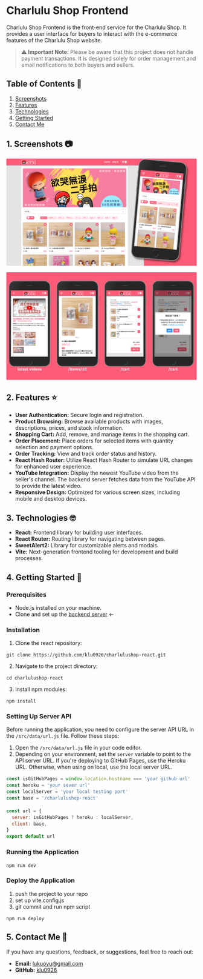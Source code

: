 # Charlulu Shop Frontend

Charlulu Shop Frontend is the front-end service for the Charlulu Shop. It provides a user interface for buyers to interact with the e-commerce features of the Charlulu Shop website.

> **⚠️ Important Note:** Please be aware that this project does not handle payment transactions. It is designed solely for order management and email notifications to both buyers and sellers.


## Table of Contents 📖

1. [Screenshots](#1-screenshots-)
2. [Features](#2-features-%EF%B8%8F)
3. [Technologies](#3-technologies-)
4. [Getting Started](#4-getting-started-)
5. [Contact Me](#5-contact-me-)

## 1. Screenshots 📷

![cover](/public/images/readme-cover.png)

![pictures](/public/images/readme-page.png)


## 2. Features ⭐️

- **User Authentication:** Secure login and registration.
- **Product Browsing:** Browse available products with images, descriptions, prices, and stock information.
- **Shopping Cart:** Add, remove, and manage items in the shopping cart.
- **Order Placement:** Place orders for selected items with quantity selection and payment options.
- **Order Tracking:** View and track order status and history.
- **React Hash Router:** Utilize React Hash Router to simulate URL changes for enhanced user experience.
- **YouTube Integration:** Display the newest YouTube video from the seller's channel. The backend server fetches data from the YouTube API to provide the latest video.
- **Responsive Design:** Optimized for various screen sizes, including mobile and desktop devices.


## 3. Technologies 🤓

- **React:** Frontend library for building user interfaces.
- **React Router:** Routing library for navigating between pages.
- **SweetAlert2:** Library for customizable alerts and modals.
- **Vite:** Next-generation frontend tooling for development and build processes.

## 4. Getting Started 🚀

### Prerequisites

- Node.js installed on your machine.
- Clone and set up the [backend server](https://github.com/klu0926/charlulushop-backend) <-

### Installation

1. Clone the react repository:

```
git clone https://github.com/klu0926/charlulushop-react.git
```

2. Navigate to the project directory:

```
cd charlulushop-react

```

3. Install npm modules:

```
npm install
```

### Setting Up Server API

Before running the application, you need to configure the server API URL in the `/src/data/url.js` file. Follow these steps:

1. Open the `/src/data/url.js` file in your code editor.
2. Depending on your environment, set the `server` variable to point to the API server URL. If you're deploying to GitHub Pages, use the Heroku URL. Otherwise, when using on local, use the local server URL.

```javascript
const isGitHubPages = window.location.hostname === 'your github url'
const heroku = 'your sever url'
const localServer = 'your local testing port'
const base = '/charlulushop-react'

const url = {
  server: isGitHubPages ? heroku : localServer,
  client: base,
}
export default url
```

### Running the Application

```
npm run dev
```

### Deploy the Application

1. push the project to your repo
2. set up vite.config.js
3. git commit and run npm script

```
npm run deploy
```

## 5. Contact Me 👋
If you have any questions, feedback, or suggestions, feel free to reach out:

- **Email:** [lukuoyu@gmail.com](mailto:your.email@example.com)
- **GitHub:** [klu0926](https://github.com/klu0926)
